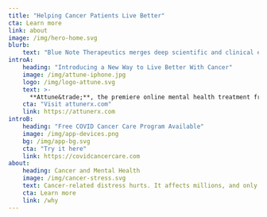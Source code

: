 ```yaml
---
title: "Helping Cancer Patients Live Better"
cta: Learn more
link: about
image: /img/hero-home.svg
blurb:
    text: "Blue Note Therapeutics merges deep scientific and clinical expertise in cancer-related distress with digital and gaming innovation to transform mental health care for cancer patients."
introA:
    heading: "Introducing a New Way to Live Better With Cancer"
    image: /img/attune-iphone.jpg
    logo: /img/logo-attune.svg
    text: >-
      **Attune&trade;**, the premiere online mental health treatment from Blue Note, uses cognitive behavioral therapy to reduce stress, improve coping skills, and build resilience.
    cta: "Visit attunerx.com"
    link: https://attunerx.com
introB:
    heading: "Free COVID Cancer Care Program Available"
    image: /img/app-devices.png
    bg: /img/app-bg.svg
    cta: "Try it here"
    link: https://covidcancercare.com
about:
    heading: Cancer and Mental Health
    image: /img/cancer-stress.svg
    text: Cancer-related distress hurts. It affects millions, and only 1 in 5 of those who suffer from it have access to the care they need to find relief. Blue Note brings together cancer patients, experts in psychology, and tech innovators to close the enormous gap in access to high quality, cancer-specific mental health care.
    cta: Learn more
    link: /why
---
```




